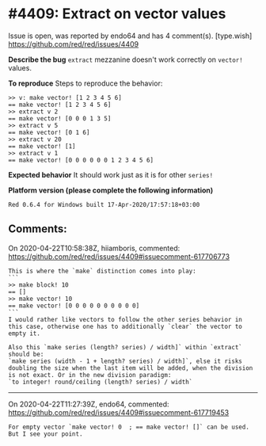 
#4409: Extract on vector values
================================================================================
Issue is open, was reported by endo64 and has 4 comment(s).
[type.wish]
<https://github.com/red/red/issues/4409>

**Describe the bug**
`extract` mezzanine doesn't work correctly on `vector!` values.

**To reproduce**
Steps to reproduce the behavior:
```
>> v: make vector! [1 2 3 4 5 6]
== make vector! [1 2 3 4 5 6]
>> extract v 2
== make vector! [0 0 0 1 3 5]
>> extract v 5
== make vector! [0 1 6]
>> extract v 20
== make vector! [1]
>> extract v 1
== make vector! [0 0 0 0 0 0 1 2 3 4 5 6]
```

**Expected behavior**
It should work just as it is for other `series!`

**Platform version (please complete the following information)**
```
Red 0.6.4 for Windows built 17-Apr-2020/17:57:18+03:00
```



Comments:
--------------------------------------------------------------------------------

On 2020-04-22T10:58:38Z, hiiamboris, commented:
<https://github.com/red/red/issues/4409#issuecomment-617706773>

    This is where the `make` distinction comes into play:
    ```
    >> make block! 10
    == []
    >> make vector! 10
    == make vector! [0 0 0 0 0 0 0 0 0 0]
    ```
    I would rather like vectors to follow the other series behavior in this case, otherwise one has to additionally `clear` the vector to empty it.
    
    Also this `make series (length? series) / width]` within `extract` should be:
    `make series (width - 1 + length? series) / width]`, else it risks doubling the size when the last item will be added, when the division is not exact. Or in the new division paradigm:
    `to integer! round/ceiling (length? series) / width`

--------------------------------------------------------------------------------

On 2020-04-22T11:27:39Z, endo64, commented:
<https://github.com/red/red/issues/4409#issuecomment-617719453>

    For empty vector `make vector! 0  ; == make vector! []` can be used. But I see your point. 

